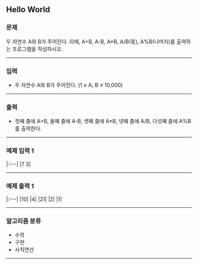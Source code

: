 Hello World
-------------
### 문제

두 자연수 A와 B가 주어진다. 이때, A+B, A-B, A*B, A/B(몫), A%B(나머지)를 출력하는 프로그램을 작성하시오. 

- - -

### 입력
* 두 자연수 A와 B가 주어진다. (1 ≤ A, B ≤ 10,000)

- - -

### 출력
* 첫째 줄에 A+B, 둘째 줄에 A-B, 셋째 줄에 A*B, 넷째 줄에 A/B, 다섯째 줄에 A%B를 출력한다.

- - -

### 예제 입력 1
|:---|
|7 3|

- - -

### 예제 출력 1
|:---|
|10|
|4|
|21|
|2|
|1|

- - -

### 알고리즘 분류
* 수학
* 구현
* 사칙연산

- - -